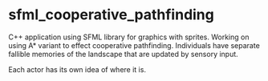 # sfml_cooperative_pathfinding
C++ application using SFML library for graphics with sprites. Working on using A* variant to effect cooperative pathfinding. 
Individuals have separate fallible memories of the landscape that are updated by sensory input.

Each actor has its own idea of where it is.
